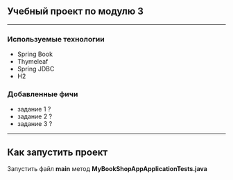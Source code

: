 ## Учебный проект по модулю 3
___

### Используемые технологии
* Spring Book
* Thymeleaf
* Spring JDBC
* H2

### Добавленные фичи
* задание 1 ?
* задание 2 ?
* задание 3 ?

___

## Как запустить проект

Запустить файл **main** метод **MyBookShopAppApplicationTests.java**